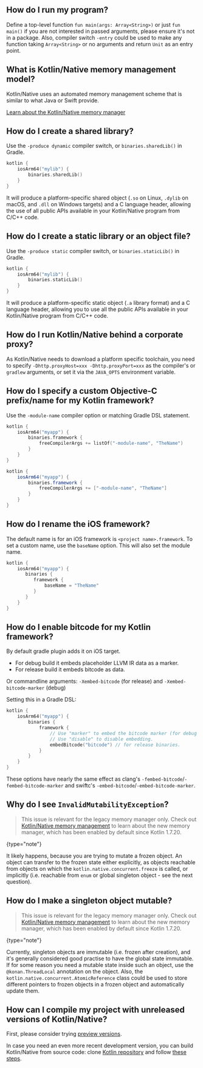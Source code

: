 [//]: # (title: Kotlin/Native FAQ)

## How do I run my program?

Define a top-level function `fun main(args: Array<String>)` or just  `fun main()` if you are not interested
in passed arguments, please ensure it's not in a package.
Also, compiler switch `-entry` could be used to make any function taking `Array<String>` or no arguments
and return `Unit` as an entry point.

## What is Kotlin/Native memory management model?

Kotlin/Native uses an automated memory management scheme that is similar to what Java or Swift provide.

[Learn about the Kotlin/Native memory manager](native-memory-manager.md)

## How do I create a shared library?

Use the `-produce dynamic` compiler switch, or `binaries.sharedLib()` in Gradle.

```kotlin
kotlin {
    iosArm64("mylib") {
        binaries.sharedLib()
    }
}
```

It will produce a platform-specific shared object (`.so` on Linux, `.dylib` on macOS, and `.dll` on Windows targets) and a
C language header, allowing the use of all public APIs available in your Kotlin/Native program from C/C++ code.

## How do I create a static library or an object file?

Use the `-produce static` compiler switch, or `binaries.staticLib()` in Gradle.

```kotlin
kotlin {
    iosArm64("mylib") {
        binaries.staticLib()
    }
}
```

It will produce a platform-specific static object (`.a` library format) and a C language header, allowing you to
use all the public APIs available in your Kotlin/Native program from C/C++ code.

## How do I run Kotlin/Native behind a corporate proxy?

As Kotlin/Native needs to download a platform specific toolchain, you need to specify
`-Dhttp.proxyHost=xxx -Dhttp.proxyPort=xxx` as the compiler's or `gradlew` arguments,
or set it via the `JAVA_OPTS` environment variable.

## How do I specify a custom Objective-C prefix/name for my Kotlin framework?

Use the `-module-name` compiler option or matching Gradle DSL statement.

<tabs group="build-script">
<tab title="Kotlin" group-key="kotlin">

```kotlin
kotlin {
    iosArm64("myapp") {
        binaries.framework {
            freeCompilerArgs += listOf("-module-name", "TheName")
        }
    }
}
```

</tab>
<tab title="Groovy" group-key="groovy">

```groovy
kotlin {
    iosArm64("myapp") {
        binaries.framework {
            freeCompilerArgs += ["-module-name", "TheName"]
        }
    }
}
```

</tab>
</tabs>

## How do I rename the iOS framework?

The default name is for an iOS framework  is `<project name>.framework`.
To set a custom name, use the `baseName` option. This will also set the module name.

```kotlin
kotlin {
    iosArm64("myapp") {
       binaries {
          framework {
              baseName = "TheName"
          }
       }
    }
}
```

## How do I enable bitcode for my Kotlin framework?

By default gradle plugin adds it on iOS target.
 * For debug build it embeds placeholder LLVM IR data as a marker.
 * For release build it embeds bitcode as data.

Or commandline arguments: `-Xembed-bitcode` (for release) and `-Xembed-bitcode-marker` (debug)

Setting this in a Gradle DSL: 

```kotlin
kotlin {
    iosArm64("myapp") {
        binaries {
            framework {
                // Use "marker" to embed the bitcode marker (for debug builds).
                // Use "disable" to disable embedding.
                embedBitcode("bitcode") // for release binaries.
            }
        }
    }
}
```

These options have nearly the same effect as clang's `-fembed-bitcode`/`-fembed-bitcode-marker`
and swiftc's `-embed-bitcode`/`-embed-bitcode-marker`.

## Why do I see `InvalidMutabilityException`?

> This issue is relevant for the legacy memory manager only. Check out [Kotlin/Native memory management](native-memory-manager.md)
> to learn about the new memory manager, which has been enabled by default since Kotlin 1.7.20.
>
{type="note"}

It likely happens, because you are trying to mutate a frozen object. An object can transfer to the
frozen state either explicitly, as objects reachable from objects on which the `kotlin.native.concurrent.freeze` is called,
or implicitly (i.e. reachable from `enum` or global singleton object - see the next question).

## How do I make a singleton object mutable?

> This issue is relevant for the legacy memory manager only. Check out [Kotlin/Native memory management](native-memory-manager.md)
> to learn about the new memory manager, which has been enabled by default since Kotlin 1.7.20.
>
{type="note"}

Currently, singleton objects are immutable (i.e. frozen after creation), and it's generally considered
good practise to have the global state immutable. If for some reason you need a mutable state inside such an
object, use the `@konan.ThreadLocal` annotation on the object. Also, the `kotlin.native.concurrent.AtomicReference` class could be
used to store different pointers to frozen objects in a frozen object and automatically update them.

## How can I compile my project with unreleased versions of Kotlin/Native?

First, please consider trying [preview versions](eap.md).

In case you need an even more recent development version, you can build Kotlin/Native from source code:
clone [Kotlin repository](https://github.com/JetBrains/kotlin) and follow [these steps](https://github.com/JetBrains/kotlin/blob/master/kotlin-native/README.md#building-from-source).
